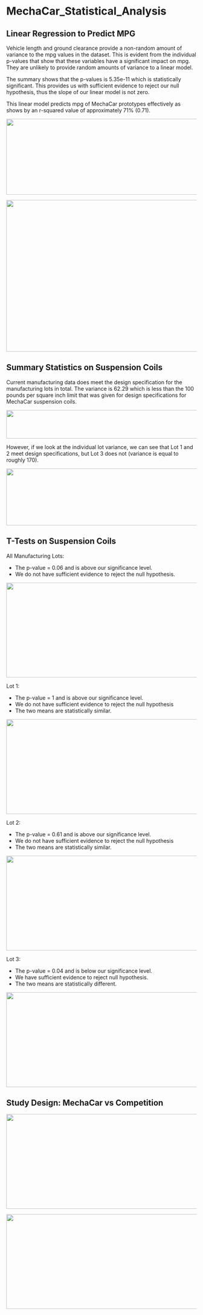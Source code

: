 # MechaCar_Statistical_Analysis



## Linear Regression to Predict MPG

Vehicle length and ground clearance provide a non-random amount of variance to the mpg values in the dataset. This is evident from the individual p-values that show that these variables have a significant impact on mpg. They are unlikely to provide random amounts of variance to a linear model.

The summary shows that the p-values is 5.35e-11 which is statistically significant. This provides us with sufficient evidence to reject our null hypothesis, thus the slope of our linear model is not zero. 

This linear model predicts mpg of MechaCar prototypes effectively as shows by an r-squared value of approximately 71% (0.71).

<p align="left">
   <img src="https://user-images.githubusercontent.com/91852495/161401756-7b8f160b-da31-40d5-8632-3928f50084ae.png" width="520" height="200">
</p>

<p align="left">
   <img src="https://user-images.githubusercontent.com/91852495/161401758-9e91701b-1301-4259-9411-4176cfb2fecb.png" width="520" height="400">
</p>

## Summary Statistics on Suspension Coils

Current manufacturing data does meet the design specification for the manufacturing lots in total. The variance is 62.29 which is less than the 100 pounds per square inch limit that was given for design specifications for MechaCar suspension coils.

<p align="left">
   <img src="https://user-images.githubusercontent.com/91852495/161401799-a9d0a09d-aab4-49c5-a5b8-13e86997c358.png" width="520" height="75">
</p>

However, if we look at the individual lot variance, we can see that Lot 1 and 2 meet design specifications, but Lot 3 does not (variance is equal to roughly 170).

<p align="left">
   <img src="https://user-images.githubusercontent.com/91852495/161401793-bccd99c1-29fc-4d7a-95cb-60646c8a5e9d.png" width="520" height="150">
</p>

## T-Tests on Suspension Coils

All Manufacturing Lots: 
- The p-value = 0.06 and is above our significance level.
- We do not have sufficient evidence to reject the null hypothesis. 

<p align="left">
   <img src="https://user-images.githubusercontent.com/91852495/161405559-94df434b-57e9-4033-b3a4-d141fa3c17bc.png" width="520" height="250">
</p>

Lot 1:
- The p-value = 1 and is above our significance level.
- We do not have sufficient evidence to reject the null hypothesis
- The two means are statistically similar.

<p align="left">
   <img src="https://user-images.githubusercontent.com/91852495/161405556-0602a583-5806-4797-9b13-f7d537a77c49.png" width="520" height="250">
</p>

Lot 2:
- The p-value = 0.61 and is above our significance level.
- We do not have sufficient evidence to reject the null hypothesis
- The two means are statistically similar.

<p align="left">
   <img src="https://user-images.githubusercontent.com/91852495/161405557-c533938d-f651-4abe-93c4-442d49c47f1c.png" width="520" height="250">
</p>

Lot 3:
- The p-value = 0.04 and is below our significance level.
- We have sufficient evidence to reject null hypothesis.
- The two means are statistically different.

<p align="left">
   <img src="https://user-images.githubusercontent.com/91852495/161405558-a0359155-2bcd-4411-8d3a-14fb17fbc6be.png" width="520" height="250">
</p>

## Study Design: MechaCar vs Competition

</p>
<p align="left">
   <img src="https://user-images.githubusercontent.com/91852495/161401794-eaa91886-2e04-40d4-adf3-1097f2c52601.png" width="520" height="250">
</p>
<p align="left">
   <img src="https://user-images.githubusercontent.com/91852495/161401797-55a6c863-5bc5-4c1d-869a-d9ff1b8387b5.png" width="520" height="250">
</p>



